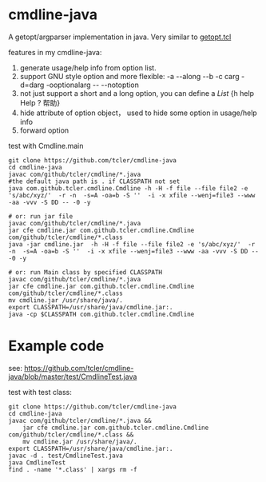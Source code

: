 # cmdline-java
A getopt/argparser implementation in java. Very similar to [getopt.tcl](https://github.com/tcler/getopt.tcl)

features in my cmdline-java:
1. generate usage/help info from option list.
2. support GNU style option and more flexible: -a --along --b -c carg -d=darg -ooptionalarg -- --notoption
2. not just support a short and a long option, you can define a *List* {h help Help ? 帮助}
3. hide attribute of option object， used to hide some option in usage/help info
4. forward option

test with Cmdline.main
```
git clone https://github.com/tcler/cmdline-java
cd cmdline-java
javac com/github/tcler/cmdline/*.java
#the default java path is . if CLASSPATH not set
java com.github.tcler.cmdline.Cmdline -h -H -f file --file file2 -e 's/abc/xyz/'  -r -n  -s=A -oa=b -S ''  -i -x xfile --wenj=file3 --www -aa -vvv -S DD -- -0 -y

# or: run jar file
javac com/github/tcler/cmdline/*.java
jar cfe cmdline.jar com.github.tcler.cmdline.Cmdline com/github/tcler/cmdline/*.class
java -jar cmdline.jar  -h -H -f file --file file2 -e 's/abc/xyz/'  -r -n  -s=A -oa=b -S ''  -i -x xfile --wenj=file3 --www -aa -vvv -S DD -- -0 -y

# or: run Main class by specified CLASSPATH
javac com/github/tcler/cmdline/*.java
jar cfe cmdline.jar com.github.tcler.cmdline.Cmdline com/github/tcler/cmdline/*.class
mv cmdline.jar /usr/share/java/.
export CLASSPATH=/usr/share/java/cmdline.jar:.
java -cp $CLASSPATH com.github.tcler.cmdline.Cmdline
```

# Example code
see: https://github.com/tcler/cmdline-java/blob/master/test/CmdlineTest.java

test with test class:
```
git clone https://github.com/tcler/cmdline-java
cd cmdline-java
javac com/github/tcler/cmdline/*.java &&
	jar cfe cmdline.jar com.github.tcler.cmdline.Cmdline com/github/tcler/cmdline/*.class &&
	mv cmdline.jar /usr/share/java/.
export CLASSPATH=/usr/share/java/cmdline.jar:.
javac -d . test/CmdlineTest.java
java CmdlineTest
find . -name '*.class' | xargs rm -f
```
